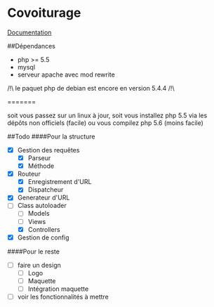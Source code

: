 Covoiturage
===========
[Documentation](doc.md)

##Dépendances

- php >= 5.5
- mysql
- serveur apache avec mod rewrite

/!\ le paquet php de debian est encore en version 5.4.4 /!\ 

=======


soit vous passez sur un linux à jour, soit vous installez php 5.5 via les dépôts non officiels (facile) ou vous compilez php 5.6 (moins facile)

##Todo
####Pour la structure
- [x] Gestion des requêtes
    - [x] Parseur
    - [x] Méthode
- [x] Routeur
    - [x] Enregistrement d'URL
    - [x] Dispatcheur
- [x] Generateur d'URL
- [ ] Class autoloader
    - [ ] Models
    - [ ] Views
    - [x] Controllers
- [x] Gestion de config

####Pour le reste
- [ ] faire un design
    - [ ] Logo
    - [ ] Maquette
    - [ ] Intégration maquette
- [ ] voir les fonctionnalités à mettre
